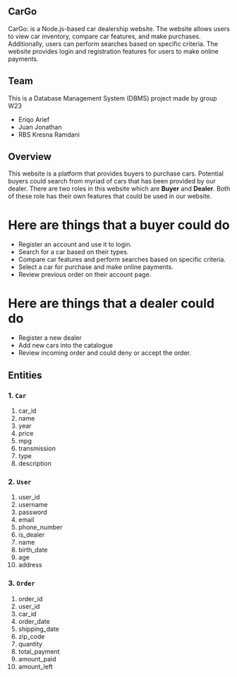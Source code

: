 ## CarGo
CarGo: is a Node.js-based car dealership website. The website allows users to view car inventory, compare car features, and make purchases. Additionally, users can perform searches based on specific criteria. The website provides login and registration features for users to make online payments.

## Team
This is a Database Management System (DBMS) project made by group W23
- Eriqo Arief
- Juan Jonathan
- RBS Kresna Ramdani

## Overview
This website is a platform that provides buyers to purchase cars. Potential buyers could search from myriad of cars that has been provided by our dealer. There are two roles in this website which are **Buyer** and **Dealer**. Both of these role has their own features that could be used in our website.

# Here are things that a buyer could do
- Register an account and use it to login.
- Search for a car based on their types.
- Compare car features and perform searches based on specific criteria.
- Select a car for purchase and make online payments.
- Review previous order on their account page.

# Here are things that a dealer could do
- Register a new dealer
- Add new cars into the catalogue
- Review incoming order and could deny or accept the order.

## Entities

### 1. ```Car```
1. car_id
2. name
3. year
4. price
5. mpg
6. transmission
7. type
8. description

### 2. ```User```
1. user_id
2. username
3. password
4. email
5. phone_number
6. is_dealer
7. name
8. birth_date
9. age
10. address

### 3. ```Order```
1. order_id
2. user_id
3. car_id
4. order_date
5. shipping_date
6. zip_code
7. quantity
8. total_payment
9. amount_paid
10. amount_left
